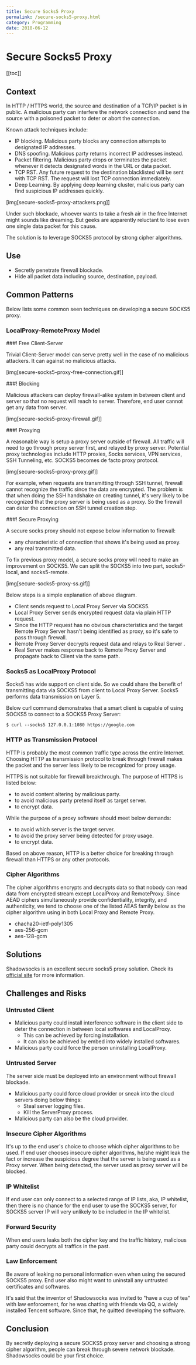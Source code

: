 ```yaml
---
title: Secure Socks5 Proxy
permalink: /secure-socks5-proxy.html
category: Programming
date: 2018-06-12
---
```


# Secure Socks5 Proxy

[[toc]]

## Context

In HTTP / HTTPS world, the source and  destination of a TCP/IP packet is in public. A malicious party can interfere the network connection and send the source with a poisoned packet to deter or abort the connection.

Known attack techniques include:

* IP blocking. Malicious party blocks any connection attempts to designated IP addresses.
* DNS spoofing. Malicious party returns incorrect IP addresses instead.
* Packet filtering. Malicious party drops or terminates the packet whenever it detects designated words in the URL or data packet.
* TCP RST. Any future request to the destination blacklisted will be sent with TCP RST. The request will lost TCP connection immediately.
* Deep Learning. By applying deep learning cluster, malicious party can find suspicious IP addresses quickly.

[img[secure-socks5-proxy-attackers.png]]

Under such blockade, whoever wants to take a fresh air in the free Internet might sounds like dreaming. But geeks are apparently reluctant to lose even one single data packet for this cause. 

The solution is to leverage SOCKS5 protocol by strong cipher algorithms.

## Use

* Secretly penetrate firewall blockade.
* Hide all packet data including source, destination, payload.

## Common Patterns

Below lists some common seen techniques on developing a secure SOCKS5 proxy.

### LocalProxy-RemoteProxy Model

###! Free Client-Server

Trivial Client-Server model can serve pretty well in the case of no malicious attackers. It can against no malicious attacks.

[img[secure-socks5-proxy-free-connection.gif]]

###! Blocking

Malicious attackers can deploy firewall-alike system in between client and server so that no request will reach to server. Therefore, end user cannot get any data from server.

[img[secure-socks5-proxy-firewall.gif]]

###! Proxying

A reasonable way is setup a proxy server outside of firewall. All traffic will need to go through proxy server first, and relayed by proxy server.
Potential proxy technologies include HTTP proxies, Socks services, VPN services, SSH Tunneling, etc. SOCKS5 becomes de facto proxy protocol.

[img[secure-socks5-proxy-proxy.gif]]

For example, when requests are transmitting through SSH tunnel, firewall cannot recognize the traffic since the data are encrypted. The problem is that when doing the SSH handshake on creating tunnel, it's very likely to be recognized that the proxy server is being used as a proxy. So the firewall can deter the connection on SSH tunnel creation step.

###! Secure Proxying

A secure socks proxy should not expose below information to firewall:

* any characteristic of connection that shows it's being used as proxy.
* any real transmitted data.

To fix previous proxy model, a secure socks proxy will need to make an improvement on SOCKS5. We can split the SOCKS5 into two part, socks5-local, and socks5-remote.

[img[secure-socks5-proxy-ss.gif]]

Below steps is a simple explanation of above diagram.

* Client sends request to Local Proxy Server via SOCKS5.
* Local Proxy Server sends encrypted request data via plain HTTP request.
* Since the HTTP request has no obvious characteristics and the target Remote Proxy Server hasn't being identified as proxy, so it's safe to pass through firewall.
* Remote Proxy Server decrypts request data and relays to Real Server .
* Real Server makes response back to Remote Proxy Server and propagate back to Client via the same path.

### Socks5 as LocalProxy Protocol

Socks5 has wide support on client side. So we could share the benefit of transmitting data via SOCKS5 from client to Local Proxy Server. Socks5 performs data transmission on Layer 5.

Below curl command demonstrates that a smart client is capable of using SOCKS5 to connect to a SOCKS5 Proxy Server:

```
$ curl --socks5 127.0.0.1:1080 https://google.com
```

### HTTP as Transmission Protocol

HTTP is probably the most common traffic type across the entire Internet. Choosing HTTP as transmission protocol to break through firewall makes the packet and the server less likely to be recognized for proxy usage.

HTTPS is not suitable for firewall breakthrough. The purpose of HTTPS is listed below:

* to avoid content altering by malicious party.
* to avoid malicious party pretend itself as target server.
* to encrypt data.

While the purpose of a proxy software should meet below demands:

* to avoid which server is the target server.
* to avoid the proxy server being detected for proxy usage.
* to encrypt data.

Based on above reason, HTTP is a better choice for breaking through firewall than HTTPS or any other protocols.

### Cipher Algorithms

The cipher algorithms encrypts and decrypts data so that nobody can read data from encrypted stream except LocalProxy and RemoteProxy. Since AEAD ciphers simultaneously provide confidentiality, integrity, and authenticity, we tend to choose one of the listed AEAS family below as the cipher algorithm using in both Local Proxy and Remote Proxy.

* chacha20-ietf-poly1305
* aes-256-gcm
* aes-128-gcm

## Solutions

Shadowsocks is an excellent secure socks5 proxy solution. Check its [official site](https://shadowsocks.org/en/index.html) for more information.

## Challenges and Risks

### Untrusted Client

* Malicious party could install interference software in the client side to deter the connection in between local softwares and LocalProxy.
    * This can be achieved by forcing installation.
    * It can also be achieved by embed into widely installed softwares.
* Malicious party could force the person uninstalling LocalProxy.

### Untrusted Server

The server side must be  deployed into an environment without firewall blockade.

* Malicious party could force cloud provider or sneak into the cloud servers doing below things:
    * Steal server logging files.
    * Kill the ServerProxy process.
* Malicious party can also be the cloud provider.

### Insecure Cipher Algorithms

It's up to the end user's choice to choose which cipher algorithms to be used. If end user chooses insecure cipher algorithms, he/she might leak the fact or increase the suspicious degree that the server is being used as a Proxy server. When being detected, the server used as proxy server will be blocked.

### IP Whitelist

If end user can only connect to a selected range of IP lists, aka, IP whitelist, then there is no chance for the end user to use the SOCKS5 server, for SOCKS5 server IP will very unlikely to be included in the IP whitelist.

### Forward Security

When end users leaks both the cipher key and the traffic history, malicious party could decrypts all traffics in the past.

### Law Enforcement

Be aware of leaking no personal information even when using the secured SOCKS5 proxy. End user also might want to uninstall any untrusted certificates and softwares.

It's said that the inventor of Shadowsocks was invited to "have a cup of tea" with law enforcement, for he was chatting with friends via QQ, a widely installed Tencent software. Since that, he quitted developing the software.

## Conclusion

By secretly deploying a secure SOCKS5 proxy server and choosing a strong cipher algorithm, people can break through severe network blockade. Shadowsocks could be your first choice.
